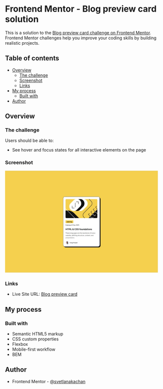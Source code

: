 # Frontend Mentor - Blog preview card solution

This is a solution to the [Blog preview card challenge on Frontend Mentor](https://www.frontendmentor.io/challenges/blog-preview-card-ckPaj01IcS). Frontend Mentor challenges help you improve your coding skills by building realistic projects.

## Table of contents

- [Overview](#overview)
  - [The challenge](#the-challenge)
  - [Screenshot](#screenshot)
  - [Links](#links)
- [My process](#my-process)
  - [Built with](#built-with)
- [Author](#author)

## Overview

### The challenge

Users should be able to:

- See hover and focus states for all interactive elements on the page

### Screenshot

![](./screenshot.jpg)

### Links

- Live Site URL: [Blog preview card](https://svetlanakachan.github.io/fm-challenges/blog-preview-card/)

## My process

### Built with

- Semantic HTML5 markup
- CSS custom properties
- Flexbox
- Mobile-first workflow
- BEM

## Author

- Frontend Mentor - [@svetlanakachan](https://www.frontendmentor.io/profile/svetlanakachan)

